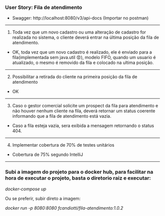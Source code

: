 ### User Story: Fila de atendimento
* Swagger: http://localhost:8080/v3/api-docs (Importar no postman)
---
1) Toda vez que um novo cadastro ou uma alteração de cadastro for realizada no
   sistema, o cliente deverá entrar na última posição da fila de atendimento. 
- OK, toda vez que um novo cadastro é realizado, ele é enviado para a fila(implementada sem java.util 😡), modelo FIFO, quando um usuario é atualizado, o mesmo é removido da fila e colocado na ultima posição.
---
2) Possibilitar a retirada do cliente na primeira posição da fila de atendimento
- OK
---
3) Caso o gestor comercial solicite um prospect da fila para atendimento e não houver nenhum cliente na fila, deverá retornar um status coerente informando que a fila de atendimento está vazia.
- Caso a fila esteja vazia, sera exibida a mensagem retornando o status 404.
---
4) Implementar cobertura de 70% de testes unitários
- Cobertura de 75% segundo IntelliJ
---
### Subi a imagem do projeto para o docker hub, para facilitar na hora de executar o projeto, basta o diretorio raiz e executar: 
*docker-compose up* 

Ou se preferir, subir direto a imagem:

*docker run -p 8080:8080  fcandiotti/fila-atendimento:1.0.2*

